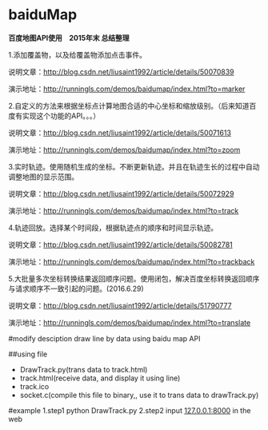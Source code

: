 # baiduMap
**百度地图API使用　2015年末 总结整理**

1.添加覆盖物，以及给覆盖物添加点击事件。

说明文章：http://blog.csdn.net/liusaint1992/article/details/50070839

演示地址：http://runningls.com/demos/baidumap/index.html?to=marker

2.自定义的方法来根据坐标点计算地图合适的中心坐标和缩放级别。（后来知道百度有实现这个功能的API。。。）

说明文章：http://blog.csdn.net/liusaint1992/article/details/50071613

演示地址：http://runningls.com/demos/baidumap/index.html?to=zoom

3.实时轨迹。使用随机生成的坐标。不断更新轨迹。并且在轨迹生长的过程中自动调整地图的显示范围。

说明文章：http://blog.csdn.net/liusaint1992/article/details/50072929

演示地址：http://runningls.com/demos/baidumap/index.html?to=track

4.轨迹回放。选择某个时间段，根据轨迹点的顺序和时间显示轨迹。

说明文章：http://blog.csdn.net/liusaint1992/article/details/50082781

演示地址：http://runningls.com/demos/baidumap/index.html?to=trackback

5.大批量多次坐标转换结果返回顺序问题。使用闭包，解决百度坐标转换返回顺序与请求顺序不一致引起的问题。(2016.6.29)

说明文章：http://blog.csdn.net/liusaint1992/article/details/51790777

演示地址：http://runningls.com/demos/baidumap/index.html?to=translate

#modify desciption
draw line by data using baidu map API

##using file
* DrawTrack.py(trans data to track.html)
* track.html(receive data, and display it using line)
* track.ico
* socket.c(compile this file to binary,, use it to trans data to drawTrack.py)

#example
1.step1
python DrawTrack.py
2.step2
input [127.0.0.1:8000](http://127.0.0.1:8000) in the web



